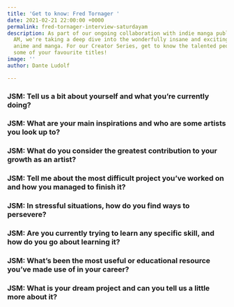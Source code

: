 ```yaml
---
title: 'Get to know: Fred Tornager '
date: 2021-02-21 22:00:00 +0000
permalink: fred-tornager-interview-saturdayam
description: As part of our ongoing collaboration with indie manga publisher Saturday
  AM, we're taking a deep dive into the wonderfully insane and exciting worlds of
  anime and manga. For our Creator Series, get to know the talented people behind
  some of your favourite titles!
image: ''
author: Dante Ludolf

---
```

### JSM: Tell us a bit about yourself and what you’re currently doing?

### JSM: What are your main inspirations and who are some artists you look up to?

### JSM: What do you consider the greatest contribution to your growth as an artist?

### JSM: Tell me about the most difficult project you’ve worked on and how you managed to finish it?

### JSM: In stressful situations, how do you find ways to persevere?

### JSM: Are you currently trying to learn any specific skill, and how do you go about learning it?

### JSM: What’s been the most useful or educational resource you’ve made use of in your career?

### JSM: What is your dream project and can you tell us a little more about it?